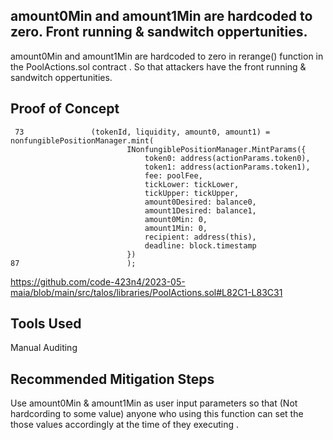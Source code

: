 ## amount0Min and amount1Min are hardcoded to zero. Front running & sandwitch oppertunities. 

amount0Min and amount1Min are hardcoded to zero in rerange() function in the PoolActions.sol contract . So that attackers have the
front running & sandwitch oppertunities. 

## Proof of Concept

     73               (tokenId, liquidity, amount0, amount1) = nonfungiblePositionManager.mint(
                              INonfungiblePositionManager.MintParams({
                                  token0: address(actionParams.token0),
                                  token1: address(actionParams.token1),
                                  fee: poolFee,
                                  tickLower: tickLower,
                                  tickUpper: tickUpper,
                                  amount0Desired: balance0,
                                  amount1Desired: balance1,
                                  amount0Min: 0,
                                  amount1Min: 0,
                                  recipient: address(this),
                                  deadline: block.timestamp
                              })
    87                        );

https://github.com/code-423n4/2023-05-maia/blob/main/src/talos/libraries/PoolActions.sol#L82C1-L83C31

## Tools Used
Manual Auditing

## Recommended Mitigation Steps

Use amount0Min & amount1Min as user input parameters so that (Not hardcording to some value) anyone who using this function can
set the  those values accordingly at the time of they executing . 







    




